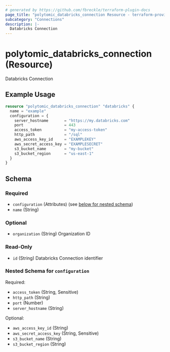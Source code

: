 ```yaml
---
# generated by https://github.com/fbreckle/terraform-plugin-docs
page_title: "polytomic_databricks_connection Resource - terraform-provider-polytomic"
subcategory: "Connections"
description: |-
  Databricks Connection
---
```


# polytomic_databricks_connection (Resource)

Databricks Connection

## Example Usage

```terraform
resource "polytomic_databricks_connection" "databricks" {
  name = "example"
  configuration = {
    server_hostname       = "https://my.databricks.com"
    port                  = 443
    access_token          = "my-access-token"
    http_path             = "/sql"
    aws_access_key_id     = "EXAMPLEKEY"
    aws_secret_access_key = "EXAMPLESECRET"
    s3_bucket_name        = "my-bucket"
    s3_bucket_region      = "us-east-1"
  }
}
```

<!-- schema generated by tfplugindocs -->
## Schema

### Required

- `configuration` (Attributes) (see [below for nested schema](#nestedatt--configuration))
- `name` (String)

### Optional

- `organization` (String) Organization ID

### Read-Only

- `id` (String) Databricks Connection identifier

<a id="nestedatt--configuration"></a>
### Nested Schema for `configuration`

Required:

- `access_token` (String, Sensitive)
- `http_path` (String)
- `port` (Number)
- `server_hostname` (String)

Optional:

- `aws_access_key_id` (String)
- `aws_secret_access_key` (String, Sensitive)
- `s3_bucket_name` (String)
- `s3_bucket_region` (String)


